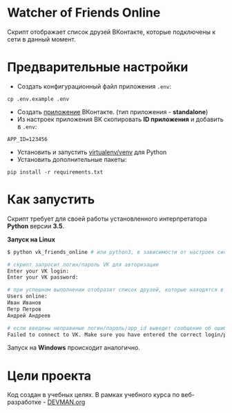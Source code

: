 # Watcher of Friends Online

Скрипт отображает список друзей ВКонтакте, которые подключены к сети в данный момент.

# Предварительные настройки

- Создать конфигурационный файл приложения `.env`:
```
cp .env.example .env
```
- Создать [приложение](https://vk.com/editapp?act=create) ВКонтакте. (тип приложения - **standalone**)
- Из настроек приложения ВК скопировать **ID приложения** и добавить в `.env`:
```
APP_ID=123456
```
- Установить и запустить [virtualenv/venv](https://devman.org/encyclopedia/pip/pip_virtualenv/) для Python
- Установить дополнительные пакеты:
```
pip install -r requirements.txt
```

# Как запустить

Скрипт требует для своей работы установленного интерпретатора **Python** версии **3.5**.

**Запуск на Linux**

```bash
$ python vk_friends_online # или python3, в зависимости от настроек системы

# скрипт запросит логин/пароль VK для авторизации
Enter your VK login:
Enter your VK password:

# при успешном выполнении отобразит список друзей, которые находятся в сети
Users online:
Иван Иванов
Петр Петров
Андрей Андреев

# если введены неправиные логин/пароль/app_id выведет сообщение об ошибке
Failed to connect to VK. Make sure you have entered the correct login/password.
```

Запуск на **Windows** происходит аналогично.

# Цели проекта

Код создан в учебных целях. В рамках учебного курса по веб-разработке - [DEVMAN.org](https://devman.org)
